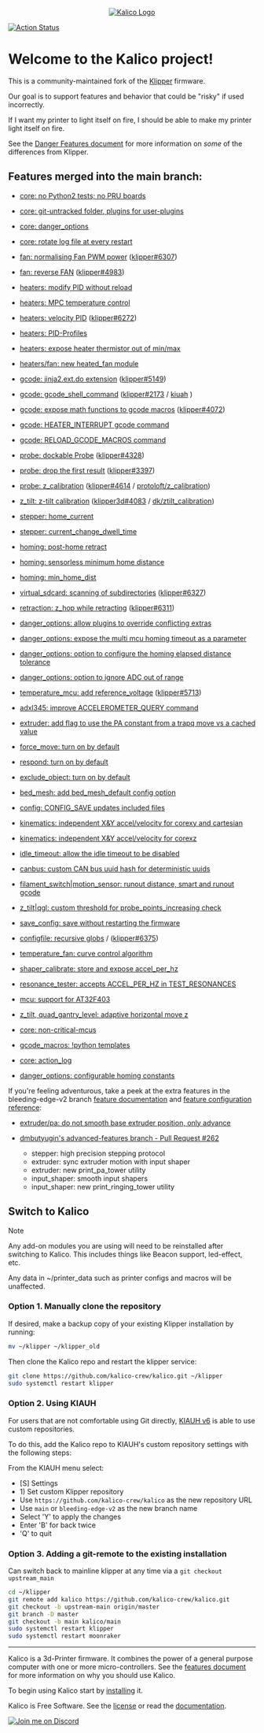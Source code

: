 <p align="center"><a href="https://docs.kalico.gg"><img align="center" src="docs/logo/kalico-big.png" alt="Kalico Logo"></a></p>

[![Action Status](https://github.com/kalico-crew/kalico/actions/workflows/ci-build_test.yaml/badge.svg?branch=main)](https://github.com/kalico-crew/kalico/actions/workflows/ci-build_test.yaml)

# Welcome to the Kalico project!

This is a community-maintained fork of the [Klipper](https://github.com/Klipper3d/klipper) firmware.

Our goal is to support features and behavior that could be "risky" if used incorrectly.

If I want my printer to light itself on fire, I should be able to make my printer light itself on fire.

See the [Danger Features document](https://docs.kalico.gg/Danger_Features.html) for more information on *some* of the differences from Klipper.

## Features merged into the main branch:

- [core: no Python2 tests; no PRU boards](https://github.com/kalico-crew/kalico/pull/39)

- [core: git-untracked folder, plugins for user-plugins](https://github.com/kalico-crew/kalico/pull/82)

- [core: danger_options](https://github.com/kalico-crew/kalico/pull/67)

- [core: rotate log file at every restart](https://github.com/kalico-crew/kalico/pull/181)

- [fan: normalising Fan PWM power](https://github.com/kalico-crew/kalico/pull/44) ([klipper#6307](https://github.com/Klipper3d/klipper/pull/6307))

- [fan: reverse FAN](https://github.com/kalico-crew/kalico/pull/51) ([klipper#4983](https://github.com/Klipper3d/klipper/pull/4983))

- [heaters: modify PID without reload](https://github.com/kalico-crew/kalico/pull/35)

- [heaters: MPC temperature control](https://github.com/kalico-crew/kalico/pull/333)

- [heaters: velocity PID](https://github.com/kalico-crew/kalico/pull/47) ([klipper#6272](https://github.com/Klipper3d/klipper/pull/6272))

- [heaters: PID-Profiles](https://github.com/kalico-crew/kalico/pull/162)

- [heaters: expose heater thermistor out of min/max](https://github.com/kalico-crew/kalico/pull/182)

- [heaters/fan: new heated_fan module](https://github.com/kalico-crew/kalico/pull/259)

- [gcode: jinja2.ext.do extension](https://github.com/kalico-crew/kalico/pull/26) ([klipper#5149](https://github.com/Klipper3d/klipper/pull/5149))

- [gcode: gcode_shell_command](https://github.com/kalico-crew/kalico/pull/71) ([klipper#2173](https://github.com/Klipper3d/klipper/pull/2173) / [kiuah](https://github.com/dw-0/kiauh/blob/master/resources/gcode_shell_command.py) )

- [gcode: expose math functions to gcode macros](https://github.com/kalico-crew/kalico/pull/173) ([klipper#4072](https://github.com/Klipper3d/klipper/pull/4072))

- [gcode: HEATER_INTERRUPT gcode command](https://github.com/kalico-crew/kalico/pull/94)

- [gcode: RELOAD_GCODE_MACROS command](https://github.com/kalico-crew/kalico/pull/305)

- [probe: dockable Probe](https://github.com/kalico-crew/kalico/pull/43) ([klipper#4328](https://github.com/Klipper3d/klipper/pull/4328))

- [probe: drop the first result](https://github.com/kalico-crew/kalico/pull/2) ([klipper#3397](https://github.com/Klipper3d/klipper/issues/3397))

- [probe: z_calibration](https://github.com/kalico-crew/kalico/pull/31) ([klipper#4614](https://github.com/Klipper3d/klipper/pull/4614) / [protoloft/z_calibration](https://github.com/protoloft/klipper_z_calibration))

- [z_tilt: z-tilt calibration](https://github.com/kalico-crew/kalico/pull/105) ([klipper3d#4083](https://github.com/Klipper3d/klipper/pull/4083) / [dk/ztilt_calibration](https://github.com/kalico-crew/kalico/pull/54))

- [stepper: home_current](https://github.com/kalico-crew/kalico/pull/65)

- [stepper: current_change_dwell_time](https://github.com/kalico-crew/kalico/pull/90)

- [homing: post-home retract](https://github.com/kalico-crew/kalico/pull/65)

- [homing: sensorless minimum home distance](https://github.com/kalico-crew/kalico/pull/65)

- [homing: min_home_dist](https://github.com/kalico-crew/kalico/pull/90)

- [virtual_sdcard: scanning of subdirectories](https://github.com/kalico-crew/kalico/pull/68) ([klipper#6327](https://github.com/Klipper3d/klipper/pull/6327))

- [retraction: z_hop while retracting](https://github.com/kalico-crew/kalico/pull/83) ([klipper#6311](https://github.com/Klipper3d/klipper/pull/6311))

- [danger_options: allow plugins to override conflicting extras](https://github.com/kalico-crew/kalico/pull/82)

- [danger_options: expose the multi mcu homing timeout as a parameter](https://github.com/kalico-crew/kalico/pull/93)

- [danger_options: option to configure the homing elapsed distance tolerance](https://github.com/kalico-crew/kalico/pull/110)

- [danger_options: option to ignore ADC out of range](https://github.com/kalico-crew/kalico/pull/129)

- [temperature_mcu: add reference_voltage](https://github.com/kalico-crew/kalico/pull/99) ([klipper#5713](https://github.com/Klipper3d/klipper/pull/5713))

- [adxl345: improve ACCELEROMETER_QUERY command](https://github.com/kalico-crew/kalico/pull/124)

- [extruder: add flag to use the PA constant from a trapq move vs a cached value](https://github.com/kalico-crew/kalico/pull/132)

- [force_move: turn on by default](https://github.com/kalico-crew/kalico/pull/135)

- [respond: turn on by default](https://github.com/kalico-crew/kalico/pull/296)

- [exclude_object: turn on by default](https://github.com/kalico-crew/kalico/pull/306)

- [bed_mesh: add bed_mesh_default config option](https://github.com/kalico-crew/kalico/pull/143)

- [config: CONFIG_SAVE updates included files](https://github.com/kalico-crew/kalico/pull/153)

- [kinematics: independent X&Y accel/velocity for corexy and cartesian](https://github.com/kalico-crew/kalico/pull/4)

- [kinematics: independent X&Y accel/velocity for corexz](https://github.com/kalico-crew/kalico/pull/267)

- [idle_timeout: allow the idle timeout to be disabled](https://github.com/kalico-crew/kalico/issues/165)

- [canbus: custom CAN bus uuid hash for deterministic uuids](https://github.com/kalico-crew/kalico/pull/156)

- [filament_switch|motion_sensor:  runout distance, smart and runout gcode](https://github.com/kalico-crew/kalico/pull/158)

- [z_tilt|qgl: custom threshold for probe_points_increasing check](https://github.com/kalico-crew/kalico/pull/189)

- [save_config: save without restarting the firmware](https://github.com/kalico-crew/kalico/pull/191)

- [configfile: recursive globs](https://github.com/kalico-crew/kalico/pull/200) / ([klipper#6375](https://github.com/Klipper3d/klipper/pull/6375))

- [temperature_fan: curve control algorithm](https://github.com/kalico-crew/kalico/pull/193)

- [shaper_calibrate: store and expose accel_per_hz](https://github.com/kalico-crew/kalico/pull/224)

- [resonance_tester: accepts ACCEL_PER_HZ in TEST_RESONANCES](https://github.com/kalico-crew/kalico/pull/312)

- [mcu: support for AT32F403](https://github.com/kalico-crew/kalico/pull/284)

- [z_tilt, quad_gantry_level: adaptive horizontal move z](https://github.com/kalico-crew/kalico/pull/336)

- [core: non-critical-mcus](https://github.com/kalico-crew/kalico/pull/339)

- [gcode_macros: !python templates](https://github.com/kalico-crew/kalico/pull/360)

- [core: action_log](https://github.com/kalico-crew/kalico/pull/367)

- [danger_options: configurable homing constants](https://github.com/kalico-crew/kalico/pull/378)

If you're feeling adventurous, take a peek at the extra features in the bleeding-edge-v2 branch [feature documentation](docs/Bleeding_Edge.md)
and [feature configuration reference](docs/Config_Reference_Bleeding_Edge.md):

- [extruder/pa: do not smooth base extruder position, only advance](https://github.com/kalico-crew/kalico/pull/266)

- [dmbutyugin's advanced-features branch - Pull Request #262](https://github.com/kalico-crew/kalico/pull/262)
  - stepper: high precision stepping protocol
  - extruder: sync extruder motion with input shaper
  - extruder: new print_pa_tower utility
  - input_shaper: smooth input shapers
  - input_shaper: new print_ringing_tower utility

## Switch to Kalico

> [!NOTE]
> Any add-on modules you are using will need to be reinstalled after switching to Kalico. This includes things like Beacon support, led-effect, etc.
>
> Any data in ~/printer_data such as printer configs and macros will be unaffected.

### Option 1. Manually clone the repository

If desired, make a backup copy of your existing Klipper installation by running:

```bash
mv ~/klipper ~/klipper_old
```

Then clone the Kalico repo and restart the klipper service:

```bash
git clone https://github.com/kalico-crew/kalico.git ~/klipper
sudo systemctl restart klipper
```

### Option 2. Using KIAUH

For users that are not comfortable using Git directly, [KIAUH v6](https://github.com/dw-0/kiauh) is able to use custom repositories.

To do this, add the Kalico repo to KIAUH's custom repository settings with the following steps:

From the KIAUH menu select:

- [S] Settings
- 1\) Set custom Klipper repository
- Use `https://github.com/kalico-crew/kalico` as the new repository URL
- Use `main` or `bleeding-edge-v2` as the new branch name
- Select 'Y' to apply the changes
- Enter 'B' for back twice
- 'Q' to quit

### Option 3. Adding a git-remote to the existing installation
Can switch back to mainline klipper at any time via a `git checkout upstream_main`

```bash
cd ~/klipper
git remote add kalico https://github.com/kalico-crew/kalico.git
git checkout -b upstream-main origin/master
git branch -D master
git checkout -b main kalico/main
sudo systemctl restart klipper
sudo systemctl restart moonraker
```

---

Kalico is a 3d-Printer firmware. It combines the power of a general
purpose computer with one or more micro-controllers. See the
[features document](https://docs.kalico.gg/Features.html) for more
information on why you should use Kalico.

To begin using Kalico start by
[installing](https://docs.kalico.gg/Installation.html) it.

Kalico is Free Software. See the [license](COPYING) or read the
[documentation](https://docs.kalico.gg/Overview.html).

[![Join me on Discord](https://discord.com/api/guilds/1297243471442214913/widget.png?style=banner2)](https://kalico.gg/discord)
